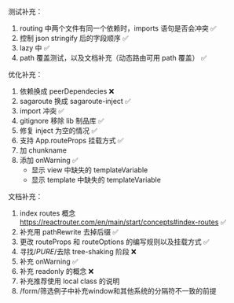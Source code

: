 测试补充：

1. routing 中两个文件有同一个依赖时，imports 语句是否会冲突 ✅
2. 控制 json stringify 后的字段顺序 ✅
3. lazy 中 ✅
4. path 覆盖测试，以及文档补充（动态路由可用 path 覆盖） ✅

优化补充：

1. 依赖换成 peerDependecies ❌
2. sagaroute 换成 sagaroute-inject ✅
3. import 冲突 ✅
4. gitignore 移除 lib 制品库 ✅
5. 修复 inject 为空的情况 ✅
6. 支持 App.routeProps 挂载方式 ✅
7. 加 chunkname
8. 添加 onWarning ✅
   - 显示 view 中缺失的 templateVariable
   - 显示 template 中缺失的 templateVariable

文档补充：

1. index routes 概念 https://reactrouter.com/en/main/start/concepts#index-routes ✅
2. 补充用 pathRewrite 去掉后缀 ✅
3. 更改 routeProps 和 routeOptions 的编写规则以及挂载方式 ✅
4. 寻找/_PURE_/去除 tree-shaking 阶段 ❌
5. 补充 onWarning ✅
6. 补充 readonly 的概念 ❌
7. 补充推荐使用 local class 的说明
8. /form/筛选例子中补充window和其他系统的分隔符不一致的前提

